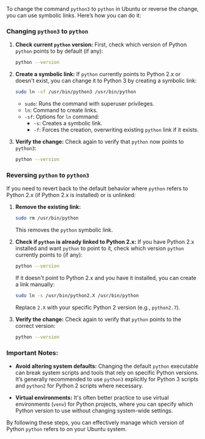 To change the command `python3` to `python` in Ubuntu or reverse the change, you can use symbolic links. Here’s how you can do it:

### Changing `python3` to `python`

1. **Check current `python` version:**
   First, check which version of Python `python` points to by default (if any):
   ```bash
   python --version
   ```

2. **Create a symbolic link:**
   If `python` currently points to Python 2.x or doesn't exist, you can change it to Python 3 by creating a symbolic link:
   ```bash
   sudo ln -sf /usr/bin/python3 /usr/bin/python
   ```

   - `sudo`: Runs the command with superuser privileges.
   - `ln`: Command to create links.
   - `-sf`: Options for `ln` command:
     - `-s`: Creates a symbolic link.
     - `-f`: Forces the creation, overwriting existing `python` link if it exists.

3. **Verify the change:**
   Check again to verify that `python` now points to `python3`:
   ```bash
   python --version
   ```

### Reversing `python` to `python3`

If you need to revert back to the default behavior where `python` refers to Python 2.x (if Python 2.x is installed) or is unlinked:

1. **Remove the existing link:**
   ```bash
   sudo rm /usr/bin/python
   ```

   This removes the `python` symbolic link.

2. **Check if `python` is already linked to Python 2.x:**
   If you have Python 2.x installed and want `python` to point to it, check which version `python` currently points to (if any):
   ```bash
   python --version
   ```

   If it doesn't point to Python 2.x and you have it installed, you can create a link manually:
   ```bash
   sudo ln -s /usr/bin/python2.X /usr/bin/python
   ```
   Replace `2.X` with your specific Python 2 version (e.g., `python2.7`).

3. **Verify the change:**
   Check again to verify that `python` points to the correct version:
   ```bash
   python --version
   ```

### Important Notes:

- **Avoid altering system defaults:** Changing the default `python` executable can break system scripts and tools that rely on specific Python versions. It’s generally recommended to use `python3` explicitly for Python 3 scripts and `python2` for Python 2 scripts where necessary.
  
- **Virtual environments:** It's often better practice to use virtual environments (`venv`) for Python projects, where you can specify which Python version to use without changing system-wide settings.

By following these steps, you can effectively manage which version of Python `python` refers to on your Ubuntu system.